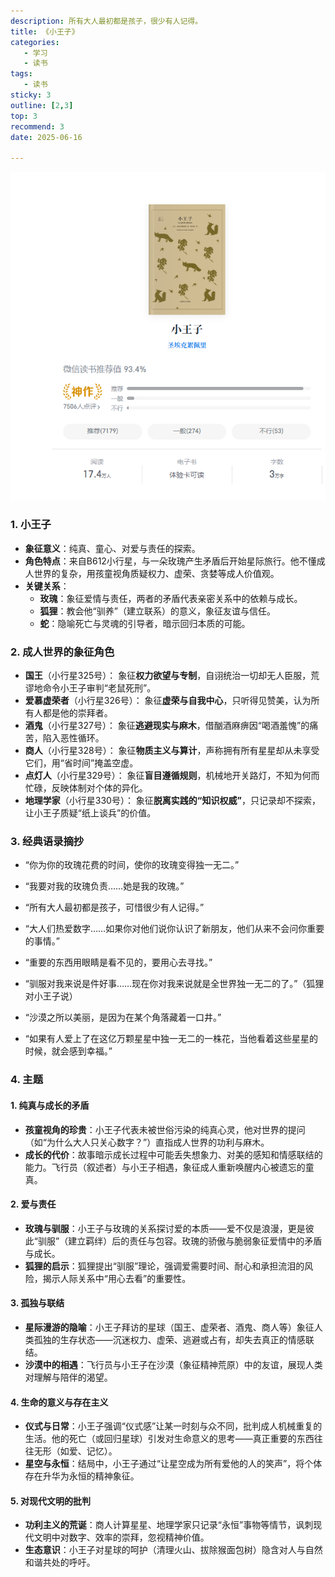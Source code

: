 ```yaml
---
description: 所有大人最初都是孩子，很少有人记得。
title: 《小王子》
categories: 
   - 学习
   - 读书
tags: 
   - 读书
sticky: 3
outline: [2,3]
top: 3
recommend: 3
date: 2025-06-16

---
```


![image-20250616084516748](images/image-20250616084516748.png)

### 1. 小王子

- **象征意义**：纯真、童心、对爱与责任的探索。
- **角色特点**：来自B612小行星，与一朵玫瑰产生矛盾后开始星际旅行。他不懂成人世界的复杂，用孩童视角质疑权力、虚荣、贪婪等成人价值观。
- **关键关系**：
  - **玫瑰**：象征爱情与责任，两者的矛盾代表亲密关系中的依赖与成长。
  - **狐狸**：教会他“驯养”（建立联系）的意义，象征友谊与信任。
  - **蛇**：隐喻死亡与灵魂的引导者，暗示回归本质的可能。

### 2. 成人世界的象征角色

- **国王**（小行星325号）：
  象征​**​权力欲望与专制​**​，自诩统治一切却无人臣服，荒谬地命令小王子审判“老鼠死刑”。
- **爱慕虚荣者**（小行星326号）：
  象征​**​虚荣与自我中心​**​，只听得见赞美，认为所有人都是他的崇拜者。
- **酒鬼**（小行星327号）：
  象征​**​逃避现实与麻木​**​，借酗酒麻痹因“喝酒羞愧”的痛苦，陷入恶性循环。
- **商人**（小行星328号）：
  象征​**​物质主义与算计​**​，声称拥有所有星星却从未享受它们，用“省时间”掩盖空虚。
- **点灯人**（小行星329号）：
  象征​**​盲目遵循规则​**​，机械地开关路灯，不知为何而忙碌，反映体制对个体的异化。
- **地理学家**（小行星330号）：
  象征​**​脱离实践的“知识权威”​**​，只记录却不探索，让小王子质疑“纸上谈兵”的价值。

### 3. 经典语录摘抄

- “你为你的玫瑰花费的时间，使你的玫瑰变得独一无二。”
- “我要对我的玫瑰负责……她是我的玫瑰。”

- “所有大人最初都是孩子，可惜很少有人记得。”
- “大人们热爱数字……如果你对他们说你认识了新朋友，他们从来不会问你重要的事情。”

- “重要的东西用眼睛是看不见的，要用心去寻找。”
- “驯服对我来说是件好事……现在你对我来说就是全世界独一无二的了。”（狐狸对小王子说）

- “沙漠之所以美丽，是因为在某个角落藏着一口井。”
- “如果有人爱上了在这亿万颗星星中独一无二的一株花，当他看着这些星星的时候，就会感到幸福。”

### 4. 主题

#### 1. **纯真与成长的矛盾**

- **孩童视角的珍贵**：小王子代表未被世俗污染的纯真心灵，他对世界的提问（如“为什么大人只关心数字？”）直指成人世界的功利与麻木。
- **成长的代价**：故事暗示成长过程中可能丢失想象力、对美的感知和情感联结的能力。飞行员（叙述者）与小王子相遇，象征成人重新唤醒内心被遗忘的童真。

#### 2. **爱与责任**

- **玫瑰与驯服**：小王子与玫瑰的关系探讨爱的本质——爱不仅是浪漫，更是彼此“驯服”（建立羁绊）后的责任与包容。玫瑰的骄傲与脆弱象征爱情中的矛盾与成长。
- **狐狸的启示**：狐狸提出“驯服”理论，强调爱需要时间、耐心和承担流泪的风险，揭示人际关系中“用心去看”的重要性。

#### 3. **孤独与联结**

- **星际漫游的隐喻**：小王子拜访的星球（国王、虚荣者、酒鬼、商人等）象征人类孤独的生存状态——沉迷权力、虚荣、逃避或占有，却失去真正的情感联结。
- **沙漠中的相遇**：飞行员与小王子在沙漠（象征精神荒原）中的友谊，展现人类对理解与陪伴的渴望。

#### 4. **生命的意义与存在主义**

- **仪式与日常**：小王子强调“仪式感”让某一时刻与众不同，批判成人机械重复的生活。他的死亡（或回归星球）引发对生命意义的思考——真正重要的东西往往无形（如爱、记忆）。
- **星空与永恒**：结局中，小王子通过“让星空成为所有爱他的人的笑声”，将个体存在升华为永恒的精神象征。

#### 5. **对现代文明的批判**

- **功利主义的荒诞**：商人计算星星、地理学家只记录“永恒”事物等情节，讽刺现代文明中对数字、效率的崇拜，忽视精神价值。
- **生态意识**：小王子对星球的呵护（清理火山、拔除猴面包树）隐含对人与自然和谐共处的呼吁。



